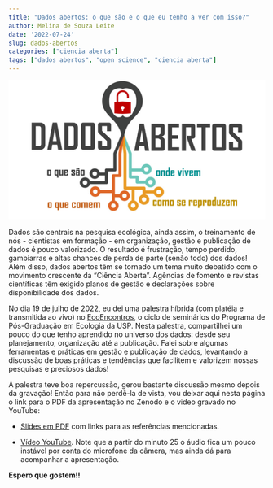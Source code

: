 ```yaml
---
title: "Dados abertos: o que são e o que eu tenho a ver com isso?"
author: Melina de Souza Leite
date: '2022-07-24'
slug: dados-abertos
categories: ["ciencia aberta"]
tags: ["dados abertos", "open science", "ciencia aberta"]
---
```




![](cartaz.jpg)

Dados são centrais na pesquisa ecológica, ainda assim, o treinamento de nós - cientistas em formação - em organização, gestão e publicação de dados é pouco valorizado. O resultado é frustração, tempo perdido, gambiarras e altas chances de perda de parte (senão todo) dos dados! Além disso, dados abertos têm se tornado um tema muito debatido com o movimento crescente da “Ciência Aberta”. Agências de fomento e revistas científicas têm exigido planos de gestão e declarações sobre disponibilidade dos dados.  


No dia 19 de julho de 2022, eu dei uma palestra híbrida (com platéia e transmitida ao vivo) no [EcoEncontros](https://ecoencontros.ib.usp.br/pt/), o ciclo de seminários do Programa de Pós-Graduação em Ecologia da USP. 
Nesta palestra, compartilhei um pouco do que tenho aprendido no universo dos dados: desde seu planejamento, organização até a publicação. Falei sobre algumas ferramentas e práticas em gestão e publicação de dados, levantando a discussão de boas práticas e tendências que facilitem e valorizem nossas pesquisas e preciosos dados! 


A palestra teve boa repercussão, gerou bastante discussão mesmo depois da gravação! Então para não perdê-la de vista, vou deixar aqui nesta página o link para o PDF da apresentação no Zenodo e o video gravado no YouTube:

- [Slides em PDF](https://zenodo.org/record/6861029) com links para as referências mencionadas.

- [Vídeo YouTube](https://www.youtube.com/watch?v=5OLUxXQ7gqw). Note que a partir do minuto 25 o áudio fica um pouco instável por conta do microfone da câmera, mas ainda dá para acompanhar a apresentação.

**Espero que gostem!!**


